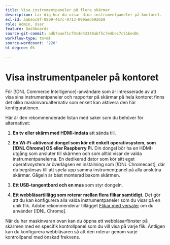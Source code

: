 ```yaml
---
title: Visa instrumentpaneler på flera skärmar
description: Lär dig hur du visar dina instrumentpaneler på kontoret.
exl-id: aabe5c8f-0809-467c-9713-099aed6926b9
role: Admin, User
feature: Dashboards
source-git-commit: adb7aaef1cf914d43348abf5c7e4bec7c51bed0c
workflow-type: tm+mt
source-wordcount: '220'
ht-degree: 0%

---
```


# Visa instrumentpaneler på kontoret

För [!DNL Commerce Intelligence]-användare som är intresserade av att visa sina instrumentpaneler och rapporter på skärmar på hela kontoret finns det olika maskinvarualternativ som enkelt kan aktivera den här konfigurationen.

Här är den rekommenderade listan med saker som du behöver för alternativet:

1. **En tv eller skärm med HDMI-indata** att sända till.

1. **En Wi-Fi-aktiverad dongel som kör ett enkelt operativsystem, som [!DNL Chrome] OS eller Raspberry Pi.** Din dongel bör ha en HDMI-utgång som ansluter till skärmen och som alltid visar de valda instrumentpanelerna. En dedikerad dator som kör sitt eget operativsystem är överlägsen en inställning som [!DNL Chromecast], där du begränsas till att spela upp samma instrumentpanel på alla anslutna skärmar. Gågeln är bäst monterad bakom skärmen.

1. **Ett USB-tangentbord och en mus** som styr dongeln.

1. **Ett webbläsartillägg som roterar mellan flera flikar samtidigt.** Det gör att du kan konfigurera alla valda instrumentpaneler som du visar på en unik flik. Adobe rekommenderar tillägget [Flikar med versaler](https://chrome.google.com/webstore/detail/revolver-tabs/dlknooajieciikpedpldejhhijacnbda?hl=en) om du använder [!DNL Chrome].

När du har maskinvaran ovan kan du öppna ett webbläsarfönster på skärmen med en specifik kontrollpanel som du vill visa på varje flik. Äntligen kan du konfigurera webbläsaren så att den roterar genom varje kontrollpanel med önskad frekvens.
